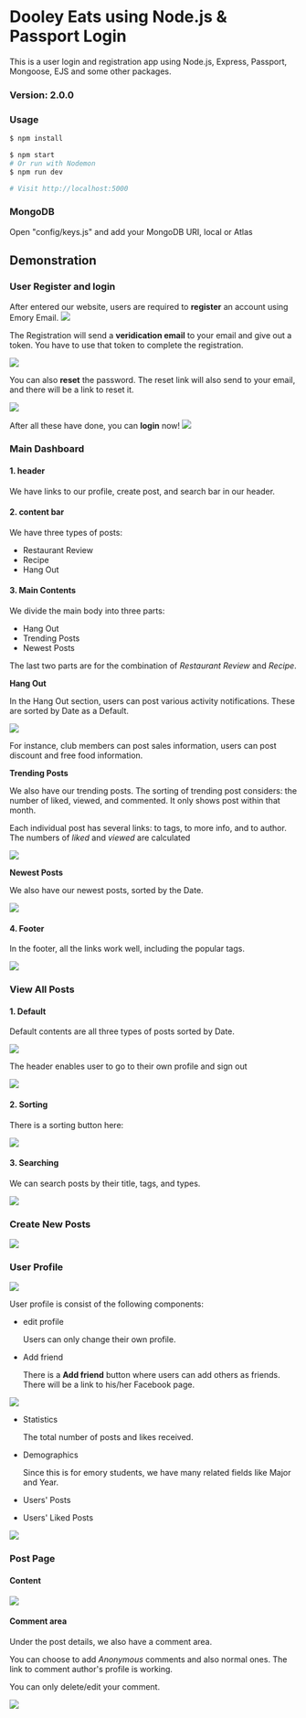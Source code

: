 # Dooley Eats using Node.js & Passport Login

This is a user login and registration app using Node.js, Express, Passport, Mongoose, EJS and some other packages.

### Version: 2.0.0

### Usage

```sh
$ npm install
```

```sh
$ npm start
# Or run with Nodemon
$ npm run dev

# Visit http://localhost:5000
```

### MongoDB

Open "config/keys.js" and add your MongoDB URI, local or Atlas


## Demonstration

### User Register and login

After entered our website, users are required to **register** an account using Emory Email. 
![](https://github.com/ElaineDong98/DooleyEats/blob/master/demonstrating%20graphs/Screen%20Shot%202019-12-03%20at%2011.47.11%20PM.png)

The Registration will send a **veridication email** to your email and give out a token. You have to use that token to complete the registration. 

![](https://github.com/ElaineDong98/DooleyEats/blob/master/demonstrating%20graphs/Screen%20Shot%202019-12-04%20at%2012.06.38%20PM.png)


You can also **reset** the password. The reset link will also send to your email, and there will be a link to reset it. 


![](https://github.com/ElaineDong98/DooleyEats/blob/master/demonstrating%20graphs/Screen%20Shot%202019-12-04%20at%2012.15.54%20PM.png)

After all these have done, you can **login** now!
![](https://github.com/ElaineDong98/DooleyEats/blob/master/demonstrating%20graphs/Screen%20Shot%202019-12-03%20at%2011.47.19%20PM.png)


### Main Dashboard

#### 1. header

We have links to our profile, create post, and search bar in our header. 

#### 2. content bar

We have three types of posts: 
 * Restaurant Review 
 * Recipe
 * Hang Out 



#### 3. Main Contents


We divide the main body into three parts: 
 * Hang Out
 * Trending Posts
 * Newest Posts
 
The last two parts are for the combination of *Restaurant Review* and *Recipe*.
 
**Hang Out**

In the Hang Out section, users can post various activity notifications. These are sorted by Date as a Default. 

![](https://github.com/ElaineDong98/DooleyEats/blob/master/demonstrating%20graphs/Screen%20Shot%202019-12-03%20at%2011.48.06%20PM.png)

For instance, club members can post sales information, users can post discount and free food information. 

**Trending Posts**

We also have our trending posts. 
The sorting of trending post considers: the number of liked, viewed, and commented. It only shows post within that month. 

Each individual post has several links: to tags, to more info, and to author. 
The numbers of *liked* and *viewed* are calculated

![](https://github.com/ElaineDong98/DooleyEats/blob/master/demonstrating%20graphs/Screen%20Shot%202019-12-03%20at%2011.48.22%20PM.png)


**Newest Posts**

We also have our newest posts, sorted by the Date. 


![](https://github.com/ElaineDong98/DooleyEats/blob/master/demonstrating%20graphs/Screen%20Shot%202019-12-04%20at%2012.16.29%20PM.png)


#### 4. Footer

In the footer, all the links work well, including the popular tags. 

![](https://github.com/ElaineDong98/DooleyEats/blob/master/demonstrating%20graphs/Screen%20Shot%202019-12-03%20at%2011.49.56%20PM.png)


### View All Posts

#### 1. Default

Default contents are all three types of posts sorted by Date. 

![](https://github.com/ElaineDong98/DooleyEats/blob/master/demonstrating%20graphs/Screen%20Shot%202019-12-03%20at%2011.48.22%37PM.png)

The header enables user to go to their own profile and sign out

![](https://github.com/ElaineDong98/DooleyEats/blob/master/demonstrating%20graphs/Screen%20Shot%202019-12-03%20at%2011.49.15%20PM.png)


#### 2. Sorting 

There is a sorting button here: 


![](https://github.com/ElaineDong98/DooleyEats/blob/master/demonstrating%20graphs/Screen%20Shot%202019-12-03%20at%2011.50.18%20PM.png)


#### 3. Searching 

We can search posts by their title, tags, and types. 


![](https://github.com/ElaineDong98/DooleyEats/blob/master/demonstrating%20graphs/Screen%20Shot%202019-12-03%20at%2011.49.49%20PM.png)


### Create New Posts


![](https://github.com/ElaineDong98/DooleyEats/blob/master/demonstrating%20graphs/Screen%20Shot%202019-12-03%20at%2011.50.46%20PM.png)


### User Profile



![](https://github.com/ElaineDong98/DooleyEats/blob/master/demonstrating%20graphs/Screen%20Shot%202019-12-04%20at%2012.17.25%20PM.png)

User profile is consist of the following components: 

* edit profile

     Users can only change their own profile. 
     
* Add friend

     There is a **Add friend** button where users can add others as friends. There will be a link to his/her Facebook page. 
     
      
![](https://github.com/ElaineDong98/DooleyEats/blob/master/demonstrating%20graphs/Screen%20Shot%202019-12-04%20at%2012.18.17%20PM.png)


     
* Statistics
     
     The total number of posts and likes received. 
     
* Demographics 

     Since this is for emory students, we have many related fields like Major and Year. 
     
* Users' Posts

* Users' Liked Posts



    
![](https://github.com/ElaineDong98/DooleyEats/blob/master/demonstrating%20graphs/Screen%20Shot%202019-12-03%20at%2011.52.11%20PM.png)


### Post Page

#### Content
![](https://github.com/ElaineDong98/DooleyEats/blob/master/demonstrating%20graphs/Screen%20Shot%202019-12-03%20at%2011.57.08%20PM.png)

#### Comment area

Under the post details, we also have a comment area. 

You can choose to add *Anonymous* comments and also normal ones. The link to comment author's profile is working. 

You can only delete/edit your comment. 

![](https://github.com/ElaineDong98/DooleyEats/blob/master/demonstrating%20graphs/Screen%20Shot%202019-12-03%20at%2011.57.40%20PM.png)
